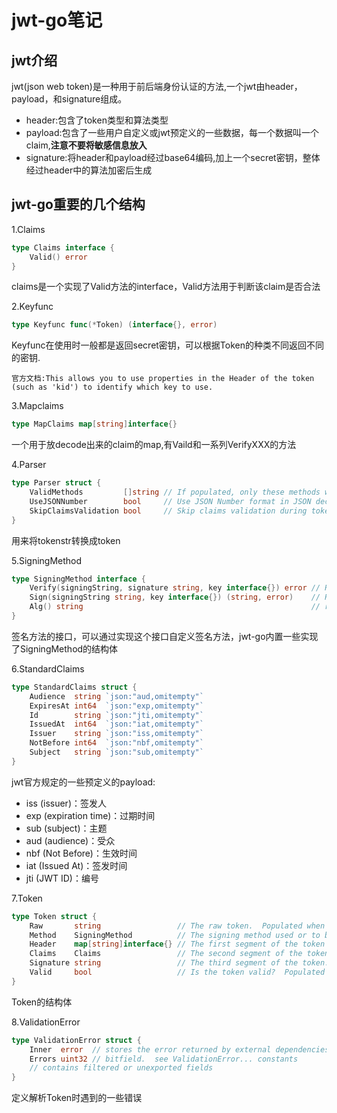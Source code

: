 # jwt-go笔记

## jwt介绍
jwt(json web token)是一种用于前后端身份认证的方法,一个jwt由header，payload，和signature组成。

+ header:包含了token类型和算法类型
+ payload:包含了一些用户自定义或jwt预定义的一些数据，每一个数据叫一个claim,**注意不要将敏感信息放入**
+ signature:将header和payload经过base64编码,加上一个secret密钥，整体经过header中的算法加密后生成

## jwt-go重要的几个结构

1.Claims 
```go
type Claims interface {
	Valid() error
}
```
claims是一个实现了Valid方法的interface，Valid方法用于判断该claim是否合法

2.Keyfunc
```go
type Keyfunc func(*Token) (interface{}, error)
```
Keyfunc在使用时一般都是返回secret密钥，可以根据Token的种类不同返回不同的密钥.

`官方文档:This allows you to use properties in the Header of the token (such as 'kid') to identify which key to use.`

3.Mapclaims
```go
type MapClaims map[string]interface{}
```
一个用于放decode出来的claim的map,有Vaild和一系列VerifyXXX的方法

4.Parser
```go
type Parser struct {
	ValidMethods         []string // If populated, only these methods will be considered valid
	UseJSONNumber        bool     // Use JSON Number format in JSON decoder
	SkipClaimsValidation bool     // Skip claims validation during token parsing
}
```
用来将tokenstr转换成token


5.SigningMethod
```go
type SigningMethod interface {
	Verify(signingString, signature string, key interface{}) error // Returns nil if signature is valid
	Sign(signingString string, key interface{}) (string, error)    // Returns encoded signature or error
	Alg() string                                                   // returns the alg identifier for this method (example: 'HS256')
}
```
签名方法的接口，可以通过实现这个接口自定义签名方法，jwt-go内置一些实现了SigningMethod的结构体

6.StandardClaims
```go
type StandardClaims struct {
	Audience  string `json:"aud,omitempty"` 
	ExpiresAt int64  `json:"exp,omitempty"`
	Id        string `json:"jti,omitempty"`
	IssuedAt  int64  `json:"iat,omitempty"`
	Issuer    string `json:"iss,omitempty"`
	NotBefore int64  `json:"nbf,omitempty"`
	Subject   string `json:"sub,omitempty"`
}
```
jwt官方规定的一些预定义的payload:
+ iss (issuer)：签发人
+ exp (expiration time)：过期时间
+ sub (subject)：主题
+ aud (audience)：受众
+ nbf (Not Before)：生效时间
+ iat (Issued At)：签发时间
+ jti (JWT ID)：编号

7.Token
```go
type Token struct {
	Raw       string                 // The raw token.  Populated when you Parse a token
	Method    SigningMethod          // The signing method used or to be used
	Header    map[string]interface{} // The first segment of the token
	Claims    Claims                 // The second segment of the token
	Signature string                 // The third segment of the token.  Populated when you Parse a token
	Valid     bool                   // Is the token valid?  Populated when you Parse/Verify a token
}
```
Token的结构体

8.ValidationError
```go
type ValidationError struct {
	Inner  error  // stores the error returned by external dependencies, i.e.: KeyFunc
	Errors uint32 // bitfield.  see ValidationError... constants
	// contains filtered or unexported fields
}
```
定义解析Token时遇到的一些错误